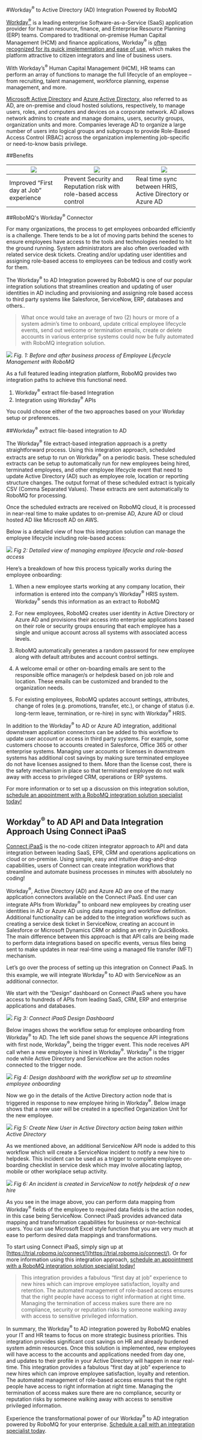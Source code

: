 #Workday<sup>&reg;</sup> to Active Directory (AD) Integration Powered by RoboMQ

[Workday<sup>&reg;</sup>](https://www.workday.com/) is a leading enterprise Software-as-a-Service (SaaS) application provider for human resource, finance, and Enterprise Resource Planning (ERP) teams. Compared to traditional on-premise Human Capital Management (HCM) and finance applications, Workday<sup>&reg;</sup> is [often recognized for its quick implementation and ease of use](https://searchhrsoftware.techtarget.com/definition/Workday), which makes the platform attractive to citizen integrators and line of business users.  

With Workday’s<sup>&reg;</sup> Human Capital Management (HCM), HR teams can perform an array of functions to manage the full lifecycle of an employee – from recruiting, talent management, workforce planning, expense management, and more.  

[Microsoft Active Directory](https://docs.microsoft.com/en-us/previous-versions/windows/it-pro/windows-server-2003/cc782657(v=ws.10)) and [Azure Active Directory](https://azure.microsoft.com/en-us/services/active-directory/), also referred to as AD, are on-premise and cloud hosted solutions, respectively, to manage users, roles, and computers and devices on a corporate network. AD allows network admins to create and manage domains, users, security groups, organization units and more. Companies leverage AD to organize a large number of users into logical groups and subgroups to provide Role-Based Access Control (RBAC) across the organization implementing job-specific or need-to-know basis privilege.  

##Benefits


| ![](https://robomq.io/wp-content/uploads/2020/02/workday-experience.png) | ![](https://robomq.io/wp-content/uploads/2019/10/benefit-2-1.png) | ![](https://robomq.io/wp-content/uploads/2020/02/workday-communication.png) |
|---|---|---|
| Improved “First day at Job” experience | Prevent Security and Reputation risk with role-based access control | Real time sync between HRIS, Active Directory or Azure AD |


##RoboMQ's Workday<sup>&reg;</sup> Connector

For many organizations, the process to get employees onboarded efficiently is a challenge. There tends to be a lot of moving parts behind the scenes to ensure employees have access to the tools and technologies needed to hit the ground running. System administrators are also often overloaded with related service desk tickets. Creating and/or updating user identities and assigning role-based access to employees can be tedious and costly work for them.  

The Workday<sup>&reg;</sup> to AD Integration powered by RoboMQ is one of our popular integration solutions that streamlines creation and updating of user identities in AD including and provisioning and assigning role based access to third party systems like Salesforce, ServiceNow, ERP, databases and others..  

> What once would take an average of two (2) hours or more of a system admin’s time to onboard, update critical employee lifecycle events, send out welcome or termination emails, create or delete accounts in various enterprise systems could now be fully automated with RoboMQ integration solution.  

![](https://robomq.io/wp-content/uploads/2020/02/workday-to-AD-2-e1581631430846.png)
*Fig. 1: Before and after business process of Employee Lifecycle Management with RoboMQ*

As a full featured leading integration platform, RoboMQ provides two integration paths to achieve this functional need. 

1. Workday<sup>&reg;</sup> extract file-based Integration 
1. Integration using Workday<sup>&reg;</sup> APIs 

You could choose either of the two approaches based on your Workday setup or preferences. 

##Workday<sup>&reg;</sup> extract file-based integration to AD

The Workday<sup>&reg;</sup> file extract-based integration approach is a pretty straightforward process. Using this integration approach, scheduled extracts are setup to run on Workday<sup>&reg;</sup> on a periodic basis. These scheduled extracts can be setup to automatically run for new employees being hired, terminated employees, and other employee lifecycle event that need to update Active Directory (AD) such as employee role, location or reporting structure changes. The output format of these scheduled extract is typically CSV (Comma Separated Values). These extracts are sent automatically to RoboMQ for processing.  

Once the scheduled extracts are received on RoboMQ cloud, it is processed in near-real time to make updates to on-premise AD, Azure AD or cloud hosted AD like Microsoft AD on AWS.  

Below is a detailed view of how this integration solution can manage the employee lifecycle including role-based access: 

![](https://robomq.io/wp-content/uploads/2020/03/Workday-Integration-flow.png)
*Fig 2: Detailed view of managing employee lifecycle and role-based access*

Here’s a breakdown of how this process typically works during the employee onboarding: 

1. When a new employee starts working at any company location, their information is entered into the company’s Workday<sup>&reg;</sup> HRIS system. Workday<sup>&reg;</sup> sends this information as an extract to RoboMQ 

1. For new employees, RoboMQ creates user identity in Active Directory or Azure AD and provisions their access into enterprise applications based on their role or security groups ensuring that each employee has a single and unique account across all systems with associated access levels.  

1. RoboMQ automatically generates a random password for new employee along with default attributes and account control settings.  

1. A welcome email or other on-boarding emails are sent to the responsible office manager/s or helpdesk based on job role and location. These emails can be customized and branded to the organization needs. 
  
1. For existing employees, RoboMQ updates account settings, attributes, change of roles (e.g. promotions, transfer, etc.), or change of status (i.e. long-term leave, termination, or re-hire) in sync with Workday<sup>&reg;</sup> HRIS. 

In addition to the Workday<sup>&reg;</sup> to AD or Azure AD integration, additional downstream application connectors can be added to this workflow to update user account or access in third party systems. For example, some customers choose to accounts created in Salesforce, Office 365 or other enterprise systems. Managing user accounts or licenses in downstream systems has additional cost savings by making sure terminated employee do not have licenses assigned to them. More than the license cost, there is the safety mechanism in place so that terminated employee do not walk away with access to privileged CRM, operations or ERP systems. 

For more information or to set up a discussion on this integration solution, [schedule an appointment with a RoboMQ integration solution specialist today!](https://app.hubspot.com/meetings/eric-koch) 

## Workday<sup>&reg;</sup> to AD API and Data Integration Approach Using Connect iPaaS 

[Connect iPaaS](https://www.robomq.io/connect/) is the no-code citizen integrator approach to API and data integration between leading SaaS, EPR, CRM and operations applications on cloud or on-premise. Using simple, easy and intuitive drag-and-drop capabilities, users of Connect can create integration workflows that streamline and automate business processes in minutes with absolutely no coding! 

Workday<sup>&reg;</sup>, Active Directory (AD) and Azure AD are one of the many application connectors available on the Connect iPaaS. End user can integrate APIs from Workday<sup>&reg;</sup> to onboard new employees by creating user identities in AD or Azure AD using data mapping and workflow definition. Additional functionality can be added to the integration workflows such as creating a service desk ticket in ServiceNow, creating an account in Salesforce or Microsoft Dynamics CRM or adding an entry in QuickBooks. The main difference between this approach is that API calls are being made to perform data integrations based on specific events, versus files being sent to make updates in near real-time using a managed file transfer (MFT) mechanism.  

Let’s go over the process of setting up this integration on Connect iPaaS. In this example, we will integrate Workday<sup>&reg;</sup> to AD with ServiceNow as an additional connector.  

We start with the “Design” dashboard on Connect iPaaS where you have access to hundreds of APIs from leading SaaS, CRM, ERP and enterprise applications and databases.

![](https://robomq.io/wp-content/uploads/2020/03/RTD-Screen1.png)
*Fig 3: Connect iPaaS Design Dashboard*

Below images shows the workflow setup for employee onboarding from Workday<sup>&reg;</sup> to AD. The left side panel shows the sequence API integrations with first node, Workday<sup>&reg;</sup>, being the trigger event. This node receives API call when a new employee is hired in Workday<sup>&reg;</sup>. Workday<sup>&reg;</sup> is the trigger node while Active Directory and ServiceNow are the action nodes connected to the trigger node.

![](https://robomq.io/wp-content/uploads/2020/03/RTD-Screen2.png)
*Fig 4: Design dashboard with the workflow set up to streamline employee onboarding*

Now we go in the details of the Active Directory action node that is triggered in response to new employee hiring in Workday<sup>&reg;</sup>. Below image shows that a new user will be created in a specified Organization Unit for the new employee. 

![](https://robomq.io/wp-content/uploads/2020/03/RTD-Screen3.png)
*Fig 5: Create New User in Active Directory action being taken within Active Directory*

As we mentioned above, an additional ServiceNow API node is added to this workflow which will create a ServiceNow incident to notify a new hire to helpdesk. This incident can be used as a trigger to complete employee on-boarding checklist in service desk which may involve allocating laptop, mobile or other workplace setup activity. 

![](https://robomq.io/wp-content/uploads/2020/03/RTD-Screen4.png)
*Fig 6: An incident is created in ServiceNow to notify helpdesk of a new hire*

As you see in the image above, you can perform data mapping from Workday<sup>&reg;</sup> fields of the employee to required data fields is the action nodes, in this case being ServiceNow. Connect iPaaS provides advanced data mapping and transformation capabilities for business or non-technical users. You can use Microsoft Excel style function that you are very much at ease to perform desired data mappings and transformations. 

To start using Connect iPaaS, simply sign up at [https://trial.robomq.io/connect/](https://trial.robomq.io/connect/). Or for more information using this integration  approach, [schedule an appointment with a RoboMQ integration solution specialist today!](https://app.hubspot.com/meetings/eric-koch) 

>This integration provides a fabulous “first day at job” experience to new hires which can improve employee satisfaction, loyalty and retention.  The automated management of role-based access ensures that the right people have access to right information at right time. Managing the termination of access makes sure there are no compliance, security or reputation risks by someone walking away with access to sensitive privileged information. 

 

In summary, the Workday<sup>&reg;</sup> to AD integration powered by RoboMQ enables your IT and HR teams to focus on more strategic business priorities. This integration provides significant cost savings on HR and already burdened system admin resources.  Once this solution is implemented, new employees will have access to the accounts and applications needed from day one, and updates to their profile in your Active Directory will happen in near real-time. This integration provides a fabulous “first day at job” experience to new hires which can improve employee satisfaction, loyalty and retention.  The automated management of role-based access ensures that the right people have access to right information at right time. Managing the termination of access makes sure there are no compliance, security or reputation risks by someone walking away with access to sensitive privileged information.  

Experience the transformational power of our Workday<sup>&reg;</sup> to AD integration powered by RoboMQ for your enterprise. [Schedule a call with an integration specialist today](https://app.hubspot.com/meetings/eric-koch). 
